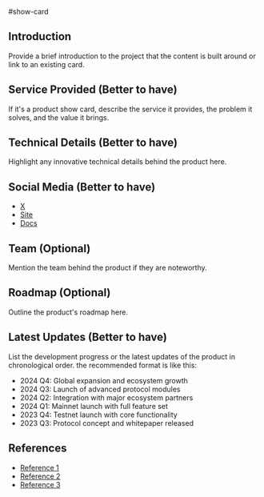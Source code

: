 #show-card

## Introduction

Provide a brief introduction to the project that the content is built around or link to an existing card.

## Service Provided (Better to have)

If it's a product show card, describe the service it provides, the problem it solves, and the value it brings.

## Technical Details (Better to have)

Highlight any innovative technical details behind the product here.

## Social Media (Better to have)

- [X](https://x.com/)
- [Site](https://example.com/)
- [Docs](https://docs.example.com/)

## Team (Optional)

Mention the team behind the product if they are noteworthy.

## Roadmap (Optional)

Outline the product's roadmap here.

## Latest Updates (Better to have)

List the development progress or the latest updates of the product in chronological order. the recommended format is like this:

- 2024 Q4: Global expansion and ecosystem growth
- 2024 Q3: Launch of advanced protocol modules
- 2024 Q2: Integration with major ecosystem partners
- 2024 Q1: Mainnet launch with full feature set
- 2023 Q4: Testnet launch with core functionality
- 2023 Q3: Protocol concept and whitepaper released

## References

- [Reference 1](https://example.com/)
- [Reference 2](https://example.com/)
- [Reference 3](https://example.com/)